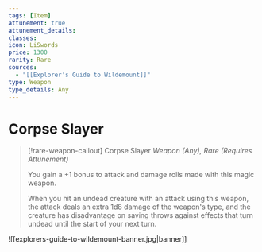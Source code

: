 ```yaml
---
tags: [Item]
attunement: true
attunement_details: 
classes: 
icon: LiSwords
price: 1300
rarity: Rare
sources:
  - "[[Explorer's Guide to Wildemount]]"
type: Weapon
type_details: Any
---
```

# Corpse Slayer
>[!rare-weapon-callout] Corpse Slayer
>*Weapon (Any), Rare (Requires Attunement)*
>
>You gain a +1 bonus to attack and damage rolls made with this magic weapon.
>
>When you hit an undead creature with an attack using this weapon, the attack deals an extra 1d8 damage of the weapon's type, and the creature has disadvantage on saving throws against effects that turn undead until the start of your next turn.

![[explorers-guide-to-wildemount-banner.jpg|banner]]
